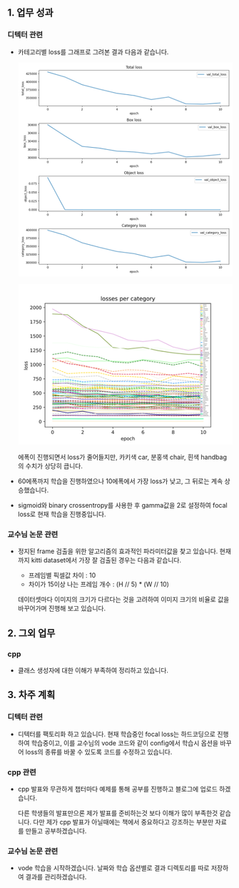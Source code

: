 ## 1. 업무 성과

### 디텍터 관련

- 카테고리별 loss를 그래프로 그려본 결과 다음과 같습니다.

  ![](https://raw.githubusercontent.com/Jonsuff/RILAB/master/Weekly_Report/2020.09.29/images/history.png)

  ![](https://raw.githubusercontent.com/Jonsuff/RILAB/master/Weekly_Report/2020.09.29/images/losses_p_cate.png)

  에폭이 진행되면서 loss가 줄어들지만, 카키색 car, 분홍색 chair, 흰색 handbag의 수치가 상당히 큽니다.

- 60에폭까지 학습을 진행하였으나 10에폭에서 가장 loss가 낮고, 그 뒤로는 계속 상승했습니다. 

- sigmoid와 binary crossentropy를 사용한 후 gamma값을 2로 설정하여 focal loss로 현재 학습을 진행중입니다.



### 교수님 논문 관련

- 정지된 frame 검출을 위한 알고리즘의 효과적인 파라미터값을 찾고 있습니다. 현재까지 kitti dataset에서 가장 잘 검출된 경우는 다음과 같습니다.

  - 프레임별 픽셀값 차이 : 10
  - 차이가 15이상 나는 프레임 개수 : (H // 5) * (W // 10)

  데이터셋마다 이미지의 크기가 다르다는 것을 고려하여 이미지 크기의 비율로 값을 바꾸어가며 진행해 보고 있습니다.



## 2. 그외 업무

### cpp

- 클래스 생성자에 대한 이해가 부족하여 정리하고 있습니다.



## 3. 차주 계획

### 디텍터 관련

- 디텍터를 팩토리화 하고 있습니다. 현재 학습중인 focal loss는 하드코딩으로 진행하여 학습중이고, 이를 교수님의 vode 코드와 같이 config에서 학습시 옵션을 바꾸어 loss의 종류를 바꿀 수 있도록 코드를 수정하고 있습니다.

  

### cpp 관련

- cpp 발표와 무관하게 챕터마다 예제를 통해 공부를 진행하고 블로그에 업로드 하겠습니다.

  다른 학생들의 발표만으론 제가 발표를 준비하는것 보다 이해가 많이 부족한것 같습니다. 다만 제가 cpp 발표가 아닐때에는 책에서 중요하다고 강조하는 부분만 자료를 만들고 공부하겠습니다.

  

### 교수님 논문 관련

- vode 학습을 시작하겠습니다. 날짜와 학습 옵션별로 결과 디렉토리를 따로 저장하여 결과를 관리하겠습니다.